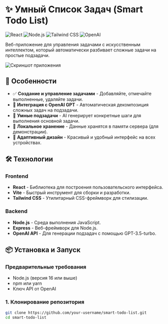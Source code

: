 # ✨ Умный Список Задач (Smart Todo List)

![React](https://img.shields.io/badge/React-18.2-blue?logo=react)
![Node.js](https://img.shields.io/badge/Node.js-Express-green?logo=node.js)
![Tailwind CSS](https://img.shields.io/badge/Styling-Tailwind_CSS-06B6D4?logo=tailwindcss)
![OpenAI](https://img.shields.io/badge/AI-OpenAI-412991?logo=openai)

Веб-приложение для управления задачами с искусственным интеллектом, который автоматически разбивает сложные задачи на простые подзадачи.

![Скриншот приложения](./screenshot-placeholder.png) <!-- Добавьте скриншот позже -->

## 🚀 Особенности

- ✅ **Создание и управление задачами** - Добавляйте, отмечайте выполненные, удаляйте задачи.
- 🧠 **Интеграция с OpenAI GPT** - Автоматическая декомпозиция сложных задач на подзадачи.
- 🎯 **Умные подзадачи** - AI генерирует конкретные шаги для выполнения основной задачи.
- 💾 **Локальное хранение** - Данные хранятся в памяти сервера (для демонстрации).
- 📱 **Адаптивный дизайн** - Красивый и удобный интерфейс на всех устройствах.

## 🛠️ Технологии

### Frontend
- **React** - Библиотека для построения пользовательского интерфейса.
- **Vite** - Быстрый инструмент для сборки и разработки.
- **Tailwind CSS** - Утилитарный CSS-фреймворк для стилизации.

### Backend
- **Node.js** - Среда выполнения JavaScript.
- **Express** - Веб-фреймворк для Node.js.
- **OpenAI API** - Для генерации подзадач с помощью GPT-3.5-turbo.

## 📦 Установка и Запуск

### Предварительные требования
- Node.js (версия 16 или выше)
- npm или yarn
- Ключ API от OpenAI

### 1. Клонирование репозитория
```bash
git clone https://github.com/your-username/smart-todo-list.git
cd smart-todo-list